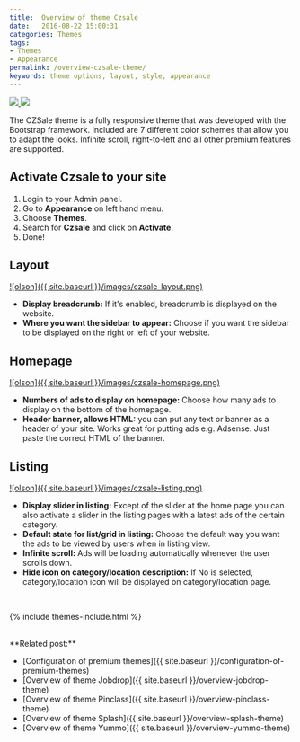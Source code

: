 ```yaml
---
title:  Overview of theme Czsale
date:   2016-08-22 15:00:31
categories: Themes
tags: 
- Themes
- Appearance
permalink: /overview-czsale-theme/
keywords: theme options, layout, style, appearance
---
```

<a href="{{ site.baseurl }}/images/dark-czsale.png" class="thumbnail gallery-item" data-gallery>
<img src="{{ site.baseurl }}/images/dark-czsale.png" style="max-height:300px;">
</a>

<a href="{{ site.baseurl }}/images/light-czsale.png" class="thumbnail gallery-item" data-gallery>
<img src="{{ site.baseurl }}/images/light-czsale.png" style="max-height:300px;">
</a>

The CZSale theme is a fully responsive theme that was developed with the Bootstrap framework. Included are 7 different color schemes that allow you to adapt the looks. Infinite scroll, right-to-left and all other premium features are supported.


## Activate Czsale to your site

1. Login to your Admin panel.
2. Go to **Appearance** on left hand menu.
3. Choose **Themes**.
4. Search for **Czsale** and click on **Activate**.
5. Done!


## Layout

<a href="{{ site.baseurl }}/images/czsale-layout.png" class="thumbnail gallery-item" data-gallery>
![olson]({{ site.baseurl }}/images/czsale-layout.png)
</a>

+ **Display breadcrumb:** If it's enabled, breadcrumb is displayed on the website.
+ **Where you want the sidebar to appear:** Choose if you want the sidebar to be displayed on the right or left of your website.

## Homepage

<a href="{{ site.baseurl }}/images/czsale-homepage.png" class="thumbnail gallery-item" data-gallery>
![olson]({{ site.baseurl }}/images/czsale-homepage.png)
</a>

+ **Numbers of ads to display on homepage:** Choose how many ads to display on the bottom of the homepage.
+ **Header banner, allows HTML:** you can put any text or banner as a header of your site. Works great for putting ads e.g. Adsense. Just paste the correct HTML of the banner.


## Listing

<a href="{{ site.baseurl }}/images/czsale-listing.png" class="thumbnail gallery-item" data-gallery>
![olson]({{ site.baseurl }}/images/czsale-listing.png)
</a>

+ **Display slider in listing:** Except of the slider at the home page you can also activate a slider in the listing pages with a latest ads of the certain category.
+ **Default state for list/grid in listing:** Choose the default way you want the ads to be viewed by users when in listing view.
+ **Infinite scroll:** Ads will be loading automatically whenever the user scrolls down.
+ **Hide icon on category/location description:** If No is selected, category/location icon will be displayed on category/location page.

<br>

{% include themes-include.html %}

<br>
**Related post:**

* [Configuration of premium themes]({{ site.baseurl }}/configuration-of-premium-themes)
* [Overview of theme Jobdrop]({{ site.baseurl }}/overview-jobdrop-theme)
* [Overview of theme Pinclass]({{ site.baseurl }}/overview-pinclass-theme)
* [Overview of theme Splash]({{ site.baseurl }}/overview-splash-theme)
* [Overview of theme Yummo]({{ site.baseurl }}/overview-yummo-theme)